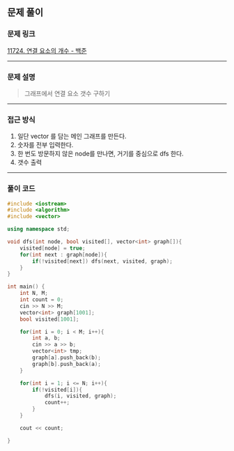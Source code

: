 ##  문제 풀이

###  문제 링크  
[11724. 연결 요소의 개수 - 백준](https://www.acmicpc.net/problem/11724)

---

###  문제 설명  
> 그래프에서 연결 요소 갯수 구하기
---

###  접근 방식  
1. 일단 vector<int> 를 담는 메인 그래프를 만든다.
2. 숫자를 전부 입력한다.
3. 한 번도 방문하지 않은 node를 만나면, 거기를 중심으로 dfs 한다.
4. 갯수 출력
---

### 풀이 코드

```cpp
#include <iostream>
#include <algorithm>
#include <vector>

using namespace std;

void dfs(int node, bool visited[], vector<int> graph[]){
    visited[node] = true;
    for(int next : graph[node]){
        if(!visited[next]) dfs(next, visited, graph);
    }
}

int main() {
    int N, M;
    int count = 0;
    cin >> N >> M;
    vector<int> graph[1001];
    bool visited[1001]; 

    for(int i = 0; i < M; i++){
        int a, b;
        cin >> a >> b;
        vector<int> tmp;
        graph[a].push_back(b);
        graph[b].push_back(a);
    }

    for(int i = 1; i <= N; i++){
        if(!visited[i]){
            dfs(i, visited, graph);
            count++;
        }
    }

    cout << count;

}
```

